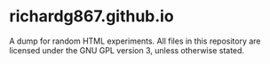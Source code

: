 # richardg867.github.io

A dump for random HTML experiments. All files in this repository are licensed under the GNU GPL version 3, unless otherwise stated.
